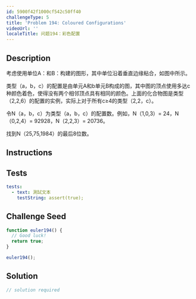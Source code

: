 ```yaml
---
id: 5900f42f1000cf542c50ff40
challengeType: 5
title: 'Problem 194: Coloured Configurations'
videoUrl: ''
localeTitle: 问题194：彩色配置
---
```


## Description
<section id="description">考虑使用单位A：和B：构建的图形，其中单位沿着垂直边缘粘合，如图中所示。 <p>类型（a，b，c）的配置是由单元A和b单元B构成的图，其中图的顶点使用多达c种颜色着色，使得没有两个相邻顶点具有相同的颜色。上面的化合物图是类型（2,2,6）的配置的实例，实际上对于所有c≥4的类型（2,2，c）。 </p><p>令N（a，b，c）为类型（a，b，c）的配置数。例如，N（1,0,3）= 24，N（0,2,4）= 92928，N（2,2,3）= 20736。 </p><p>找到N（25,75,1984）的最后8位数。 </p></section>

## Instructions
<section id="instructions">
</section>

## Tests
<section id='tests'>

```yml
tests:
  - text: 測試文本
    testString: assert(true);

```

</section>

## Challenge Seed
<section id='challengeSeed'>

<div id='js-seed'>

```js
function euler194() {
  // Good luck!
  return true;
}

euler194();

```

</div>



</section>

## Solution
<section id='solution'>

```js
// solution required
```
</section>
